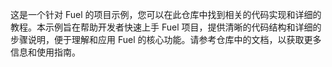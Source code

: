 这是一个针对 Fuel 的项目示例，您可以在此仓库中找到相关的代码实现和详细的教程。本示例旨在帮助开发者快速上手 Fuel 项目，提供清晰的代码结构和详细的步骤说明，便于理解和应用 Fuel 的核心功能。请参考仓库中的文档，以获取更多信息和使用指南。
